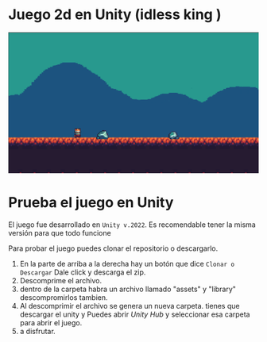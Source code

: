 # Juego 2d en Unity (idless king )
![Screenshot](Screenshots/Juego.png)


# Prueba el juego en Unity
El juego fue desarrollado en `Unity v.2022`. Es recomendable tener la misma versión para que todo funcione 

Para probar el juego puedes clonar el repositorio o descargarlo. 
1. En la parte de arriba a la derecha hay un botón que dice `Clonar o Descargar` Dale click y descarga el zip.
2. Descomprime el archivo.
3. dentro de la carpeta habra un archivo llamado "assets" y "library" descompromirlos tambien.
4. Al descomprimir el archivo se genera un nueva carpeta. tienes que descargar el unity y Puedes abrir *Unity Hub* y seleccionar esa carpeta para abrir el juego.
5. a disfrutar.
